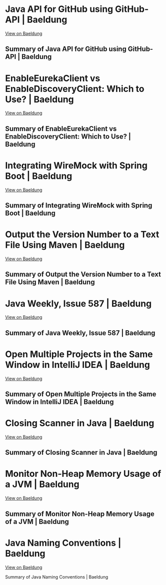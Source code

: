 # Java API for GitHub using GitHub-API | Baeldung

[View on Baeldung](https://feeds.feedblitz.com/~/915826439/0/baeldung~Java-API-for-GitHub-using-GitHubAPI)

Summary of Java API for GitHub using GitHub-API | Baeldung
---
# EnableEurekaClient vs EnableDiscoveryClient: Which to Use? | Baeldung

[View on Baeldung](https://feeds.feedblitz.com/~/915769022/0/baeldung~EnableEurekaClient-vs-EnableDiscoveryClient-Which-to-Use)

Summary of EnableEurekaClient vs EnableDiscoveryClient: Which to Use? | Baeldung
---
# Integrating WireMock with Spring Boot | Baeldung

[View on Baeldung](https://feeds.feedblitz.com/~/915769025/0/baeldung~Integrating-WireMock-with-Spring-Boot)

Summary of Integrating WireMock with Spring Boot | Baeldung
---
# Output the Version Number to a Text File Using Maven | Baeldung

[View on Baeldung](https://feeds.feedblitz.com/~/915768542/0/baeldung~Output-the-Version-Number-to-a-Text-File-Using-Maven)

Summary of Output the Version Number to a Text File Using Maven | Baeldung
---
# Java Weekly, Issue 587 | Baeldung

[View on Baeldung](https://feeds.feedblitz.com/~/915734399/0/baeldung~Java-Weekly-Issue)

Summary of Java Weekly, Issue 587 | Baeldung
---
# Open Multiple Projects in the Same Window in IntelliJ IDEA | Baeldung

[View on Baeldung](https://feeds.feedblitz.com/~/915715799/0/baeldung~Open-Multiple-Projects-in-the-Same-Window-in-IntelliJ-IDEA)

Summary of Open Multiple Projects in the Same Window in IntelliJ IDEA | Baeldung
---
# Closing Scanner in Java | Baeldung

[View on Baeldung](https://feeds.feedblitz.com/~/915715802/0/baeldung~Closing-Scanner-in-Java)

Summary of Closing Scanner in Java | Baeldung
---
# Monitor Non-Heap Memory Usage of a JVM | Baeldung

[View on Baeldung](https://feeds.feedblitz.com/~/915715805/0/baeldung~Monitor-NonHeap-Memory-Usage-of-a-JVM)

Summary of Monitor Non-Heap Memory Usage of a JVM | Baeldung
---
# Java Naming Conventions | Baeldung

[View on Baeldung](https://feeds.feedblitz.com/~/915711980/0/baeldung~Java-Naming-Conventions)

Summary of Java Naming Conventions | Baeldung